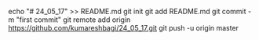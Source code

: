 echo "# 24_05_17" >> README.md
git init
git add README.md
git commit -m "first commit"
git remote add origin https://github.com/kumareshbagi/24_05_17.git
git push -u origin master
